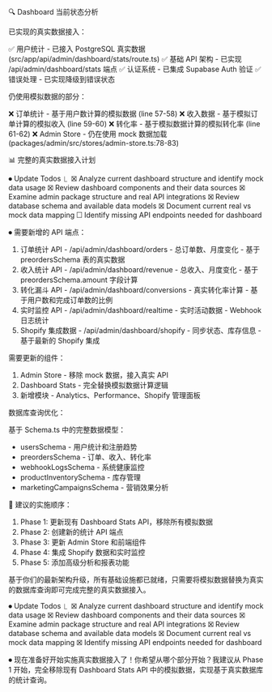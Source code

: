 🔍 Dashboard 当前状态分析

  已实现的真实数据接入：

  ✅ 用户统计 - 已接入 PostgreSQL 真实数据
  (src/app/api/admin/dashboard/stats/route.ts)
  ✅ 基础 API 架构 - 已实现 /api/admin/dashboard/stats 端点
  ✅ 认证系统 - 已集成 Supabase Auth 验证
  ✅ 错误处理 - 已实现降级到错误状态

  仍使用模拟数据的部分：

  ❌ 订单统计 - 基于用户数计算的模拟数据 (line 57-58)
  ❌ 收入数据 - 基于模拟订单计算的模拟收入 (line 59-60)
  ❌ 转化率 - 基于模拟数据计算的模拟转化率 (line 61-62)
  ❌ Admin Store - 仍在使用 mock 数据加载
  (packages/admin/src/stores/admin-store.ts:78-83)

  📊 完整的真实数据接入计划

⏺ Update Todos
  ⎿  ☒ Analyze current dashboard structure and identify mock data usage
     ☒ Review dashboard components and their data sources
     ☒ Examine admin package structure and real API integrations
     ☒ Review database schema and available data models
     ☒ Document current real vs mock data mapping
     ☐ Identify missing API endpoints needed for dashboard

⏺ 需要新增的 API 端点：

  1. 订单统计 API - /api/admin/dashboard/orders
    - 总订单数、月度变化
    - 基于 preordersSchema 表的真实数据
  2. 收入统计 API - /api/admin/dashboard/revenue
    - 总收入、月度变化
    - 基于 preordersSchema.amount 字段计算
  3. 转化漏斗 API - /api/admin/dashboard/conversions
    - 真实转化率计算
    - 基于用户数和完成订单数的比例
  4. 实时监控 API - /api/admin/dashboard/realtime
    - 实时活动数据
    - Webhook 日志统计
  5. Shopify 集成数据 - /api/admin/dashboard/shopify
    - 同步状态、库存信息
    - 基于最新的 Shopify 集成

  需要更新的组件：

  1. Admin Store - 移除 mock 数据，接入真实 API
  2. Dashboard Stats - 完全替换模拟数据计算逻辑
  3. 新增模块 - Analytics、Performance、Shopify 管理面板

  数据库查询优化：

  基于 Schema.ts 中的完整数据模型：
  - usersSchema - 用户统计和注册趋势
  - preordersSchema - 订单、收入、转化率
  - webhookLogsSchema - 系统健康监控
  - productInventorySchema - 库存管理
  - marketingCampaignsSchema - 营销效果分析

  🎯 建议的实施顺序：

  1. Phase 1: 更新现有 Dashboard Stats API，移除所有模拟数据
  2. Phase 2: 创建新的统计 API 端点
  3. Phase 3: 更新 Admin Store 和前端组件
  4. Phase 4: 集成 Shopify 数据和实时监控
  5. Phase 5: 添加高级分析和报表功能

  基于你们的最新架构升级，所有基础设施都已就绪，只需要将模拟数据替换为真实
  的数据库查询即可完成完整的真实数据接入。

⏺ Update Todos
  ⎿  ☒ Analyze current dashboard structure and identify mock data usage
     ☒ Review dashboard components and their data sources
     ☒ Examine admin package structure and real API integrations
     ☒ Review database schema and available data models
     ☒ Document current real vs mock data mapping
     ☒ Identify missing API endpoints needed for dashboard

⏺ 现在准备好开始实施真实数据接入了！你希望从哪个部分开始？我建议从 Phase 1
  开始，完全移除现有 Dashboard Stats API
  中的模拟数据，实现基于真实数据库的统计查询。
